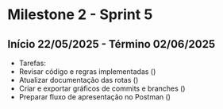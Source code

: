 # Milestone 2 - Sprint 5

## Início 22/05/2025 - Término 02/06/2025

- Tarefas:
- Revisar código e regras implementadas ()
- Atualizar documentação das rotas ()
- Criar e exportar gráficos de commits e branches ()
- Preparar fluxo de apresentação no Postman ()